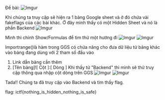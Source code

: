 Đề bài:
![Imgur](https://i.imgur.com/seJVk3X.png)

Khi chúng ta truy cập sẽ hiện ra 1 bảng Google sheet và ở đó chứa vài fakeflags của các bài khác.
Ở đây mình thấy có một Hidden Sheet và nó là phần Backend
![Imgur](https://i.imgur.com/2yvKB2n.png)

Mình thì chỉnh Show/Formulas để tìm thử một hướng đi
![Imgur](https://i.imgur.com/QLZXmrN.png)
![Imgur](https://i.imgur.com/oeM3Mt3.png)

Importrange()là hàm trong GGS có chứa năng cho đưa dữ liệu từ bảng khác vào bảng đang dùng với 2 tham số đầu vào
1. Link dẫn bảng cần thêm
2. [Tên bảng]![ Cột ]:[ Dòng ]
Khi thấy từ "Backend" thì mình sẽ thử truy cập thông qua nhập cột dòng trên GGS
![Imgur](https://i.imgur.com/jMfBWmN.png)
![Imgur](https://i.imgur.com/tFn4ikQ.png)

Tada!! Chúng ta đã truy cập vào Backend và tìm thấy flag.

flag: ictf{nothing_is_hidden_nothing_is_safe}
